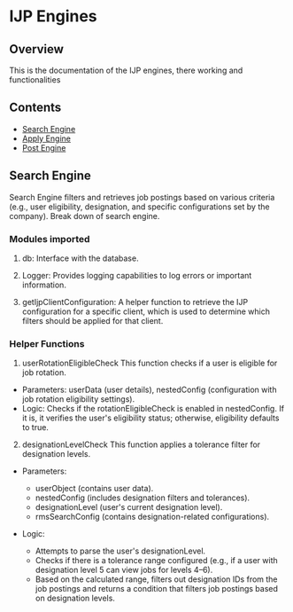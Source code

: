 # IJP Engines

## Overview
This is the documentation of the IJP engines, there working and functionalities

## Contents
- [Search Engine](#search-engine)
- [Apply Engine](#apply-engine)
- [Post Engine](#post-engine)

## Search Engine
Search Engine filters and retrieves job postings based on various criteria (e.g., user eligibility, designation, and specific configurations set by the company).
Break down of search engine.

### Modules imported

1. db: Interface with the database.

2. Logger: Provides logging capabilities to log errors or important information.

3. getIjpClientConfiguration: A helper function to retrieve the IJP configuration for a specific client, which is used to determine which filters should be applied for that client.

### Helper Functions

1. userRotationEligibleCheck
This function checks if a user is eligible for job rotation.

* Parameters: userData (user details), nestedConfig (configuration with job rotation eligibility settings).
* Logic: Checks if the rotationEligibleCheck is enabled in nestedConfig. If it is, it verifies the user's eligibility status; otherwise, eligibility defaults to true.

2. designationLevelCheck
This function applies a tolerance filter for designation levels.

* Parameters:
  * userObject (contains user data).
  * nestedConfig (includes designation filters and tolerances).
  * designationLevel (user's current designation level).
  * rmsSearchConfig (contains designation-related configurations).

* Logic:
  * Attempts to parse the user's designationLevel.
  * Checks if there is a tolerance range configured (e.g., if a user with designation level 5 can view jobs for levels 4–6).
  * Based on the calculated range, filters out designation IDs from the job postings and returns a condition that filters job postings based on designation levels.

